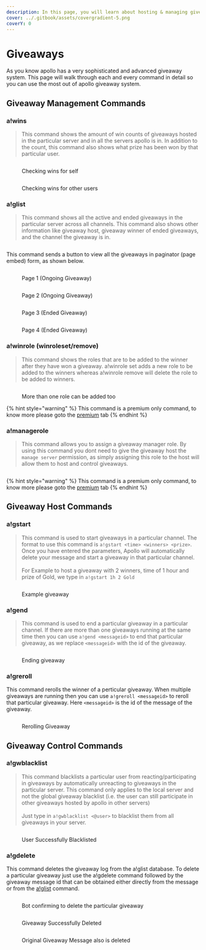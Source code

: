 ```yaml
---
description: In this page, you will learn about hosting & managing giveaways using Apollo.
cover: ../.gitbook/assets/covergradient-5.png
coverY: 0
---
```


# Giveaways

As you know apollo has a very sophisticated and advanced giveaway system. This page will walk through each and every command in detail so you can use the most out of apollo giveaway system.

## Giveaway Management Commands

### a!wins

> This command shows the amount of win counts of giveaways hosted in the particular server and in all the servers apollo is in. In addition to the count, this command also shows what prize has been won by that particular user.

<div>

<figure><img src="../.gitbook/assets/image (12).png" alt=""><figcaption><p>Checking wins for self</p></figcaption></figure>

 

<figure><img src="../.gitbook/assets/image (23).png" alt=""><figcaption><p>Checking wins for other users</p></figcaption></figure>

</div>

### a!glist

> This command shows all the active and ended giveaways in the particular server across all channels. This command also shows other information like giveaway host, giveaway winner of ended giveaways, and the channel the giveaway is in.&#x20;

<figure><img src="../.gitbook/assets/image (28).png" alt=""><figcaption></figcaption></figure>

This command sends a button to view all the giveaways in paginator (page embed) form, as shown below.&#x20;

<div>

<figure><img src="../.gitbook/assets/image (7).png" alt=""><figcaption><p>Page 1 (Ongoing Giveaway)</p></figcaption></figure>

 

<figure><img src="../.gitbook/assets/image (16).png" alt=""><figcaption><p>Page 2 (Ongoing Giveaway)</p></figcaption></figure>

</div>

<div>

<figure><img src="../.gitbook/assets/image (17).png" alt=""><figcaption><p>Page 3 (Ended Giveaway)</p></figcaption></figure>

 

<figure><img src="../.gitbook/assets/image (18).png" alt=""><figcaption><p>Page 4 (Ended Giveaway)</p></figcaption></figure>

</div>

### a!winrole (winroleset/remove)

> This command shows the roles that are to be added to the winner after they have won a giveaway. a!winrole set adds a new role to be added to the winners whereas a!winrole remove will delete the role to be added to winners.

<figure><img src="../.gitbook/assets/image (6).png" alt=""><figcaption><p>More than one role can be added too</p></figcaption></figure>

{% hint style="warning" %}
This command is a premium only command, to know more please goto the [premium](../premium.md) tab
{% endhint %}

### a!managerole

> This command allows you to assign a giveaway manager role. By using this command you dont need to give the giveaway host the `manage server` permission, as simply assigning this role to the host will allow them to host and control giveaways.

<figure><img src="../.gitbook/assets/image (26).png" alt=""><figcaption></figcaption></figure>

{% hint style="warning" %}
This command is a premium only command, to know more please goto the [premium](../premium.md) tab
{% endhint %}

## Giveaway Host Commands

### a!gstart

> This command is used to start giveaways in a particular channel. The format to use this command is `a!gstart <time> <winners> <prize>`. Once you have entered the parameters, Apollo will automatically delete your message and start a giveaway in that particular channel.\
> \
> For Example to host a giveaway with 2 winners, time of 1 hour and prize of Gold, we type in `a!gstart 1h 2 Gold`



<figure><img src="../.gitbook/assets/a!gstart.gif" alt=""><figcaption><p>Example giveaway</p></figcaption></figure>

### a!gend

> This command is used to end a particular giveaway in a particular channel. If there are more than one giveaways running at the same time then you can use `a!gend <messageid>` to end that particular giveaway, as we replace `<messageid>` with the id of the giveaway.

<figure><img src="../.gitbook/assets/a!gend.gif" alt=""><figcaption><p>Ending giveaway</p></figcaption></figure>

### a!greroll

This command rerolls the winner of a perticular giveaway. When multiple giveaways are running then you can use `a!greroll <messageid>` to reroll that particular giveaway. Here `<messageid>` is the id of the message of the giveaway.

<figure><img src="../.gitbook/assets/a!greroll.gif" alt=""><figcaption><p>Rerolling Giveaway</p></figcaption></figure>

## Giveaway Control Commands

### a!gwblacklist

> This command blacklists a particular user from reacting/participating in giveaways by automatically unreacting to giveaways in the particular server. This command only applies to the local server and not the global giveaway blacklist (i.e. the user can still participate in other giveaways hosted by apollo in other servers)\
> \
> Just type in `a!gwblacklist <@user>` to blacklist them from all giveaways in your server.

<figure><img src="../.gitbook/assets/image (14).png" alt=""><figcaption><p>User Successfully Blacklisted</p></figcaption></figure>

### a!gdelete

This command deletes the giveaway log from the a!glist database. To delete a particular giveaway just use the a!gdelete command followed by the giveaway message id that can be obtained either directly from the message or from the [a!glist](giveaways.md#a-glist) command.

<figure><img src="../.gitbook/assets/image (19).png" alt=""><figcaption><p>Bot confirming to delete the particular giveaway</p></figcaption></figure>

<div>

<figure><img src="../.gitbook/assets/image (8).png" alt=""><figcaption><p>Giveaway Successfully Deleted</p></figcaption></figure>

 

<figure><img src="../.gitbook/assets/image (1).png" alt=""><figcaption><p>Original Giveaway Message also is deleted</p></figcaption></figure>

</div>
